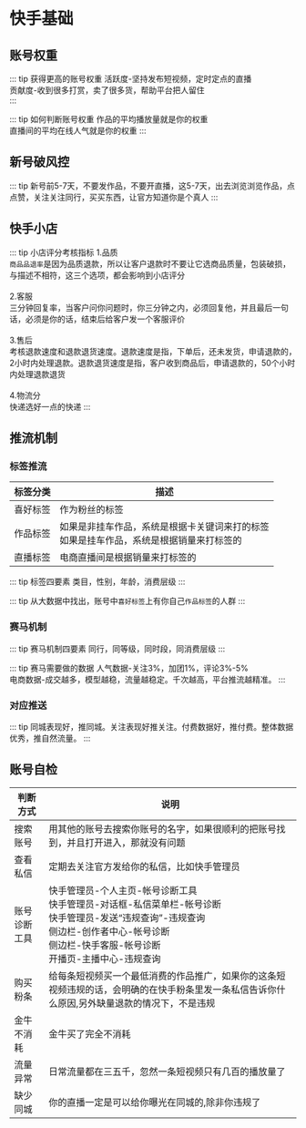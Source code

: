 # 快手基础


## 账号权重


::: tip 获得更高的账号权重
活跃度-坚持发布短视频，定时定点的直播<br/>
贡献度-收到很多打赏，卖了很多货，帮助平台把人留住<br/>
:::

::: tip 如何判断账号权重
作品的平均播放量就是你的权重<br/>
直播间的平均在线人气就是你的权重
:::

## 新号破风控

::: tip
新号前5-7天，不要发作品，不要开直播，这5-7天，出去浏览浏览作品，点点赞，关注关注同行，买买东西，让官方知道你是个真人
:::

## 快手小店

::: tip 小店评分考核指标
1.品质<br/>
`商品品退率`是因为品质退款，所以让客户退款时不要让它选商品质量，包装破损，与描述不相符，这三个选项，都会影响到小店评分<br/>
<br/>
2.客服<br/>
三分钟回复率，当客户问你问题时，你三分钟之内，必须回复他，并且最后一句话，必须是你的话，结束后给客户发一个客服评价<br/>
<br/>
3.售后<br/>
考核退款速度和退款退货速度。退款速度是指，下单后，还未发货，申请退款的，2小时内处理退款。退款退货速度是指，客户收到商品后，申请退款的，50个小时内处理退款退货<br/>
<br/>
4.物流分<br/>
快递选好一点的快递
:::

## 推流机制

### 标签推流

| 标签分类 | 描述|
| ---- | --- |
| 喜好标签 |  作为粉丝的标签 |
| 作品标签 | 如果是非挂车作品，系统是根据卡关键词来打的标签<br/> 如果是挂车作品，系统是根据销量来打标签的|
| 直播标签 | 电商直播间是根据销量来打标签的 |

::: tip 标签四要素
类目，性别，年龄，消费层级
:::

::: tip 
从大数据中找出，账号中`喜好标签`上有你自己`作品标签`的人群
:::

### 赛马机制

::: tip 赛马机制四要素
同行，同等级，同时段，同消费层级
:::

::: tip 赛马需要做的数据
人气数据-关注3%，加团1%，评论3%-5%<br/>
电商数据-成交越多，模型越稳，流量越稳定。千次越高，平台推流越精准。
:::

### 对应推送

::: tip 
同城表现好，推同城。关注表现好推关注。付费数据好，推付费。整体数据优秀，推自然流量。
:::

## 账号自检 

| 判断方式 | 说明 |
| ---- | ---- |
| 搜索账号| 用其他的账号去搜索你账号的名字，如果很顺利的把账号找到，并且打开进入，那就没有问题|
| 查看私信 | 定期去关注官方发给你的私信，比如快手管理员 |
| 账号诊断工具 | 快手管理员-个人主页-帐号诊断工具<br/>快手管理员-对话框-私信菜单栏-帐号诊断<br/>快手管理员-发送“违规查询”-违规查询 <br/>侧边栏-创作者中心-帐号诊断<br/>侧边栏-快手客服-帐号诊断<br/>开播页-主播中心-违规查询|
| 购买粉条 | 给每条短视频买一个最低消费的作品推广，如果你的这条短视频违规的话，会明确的在快手粉条里发一条私信告诉你什么原因,另外缺量退款的情况下，不是违规|
| 金牛不消耗 | 金牛买了完全不消耗|
| 流量异常| 日常流量都在三五千，忽然一条短视频只有几百的播放量了 |
| 缺少同城| 你的直播一定是可以给你曝光在同城的,除非你违规了|


